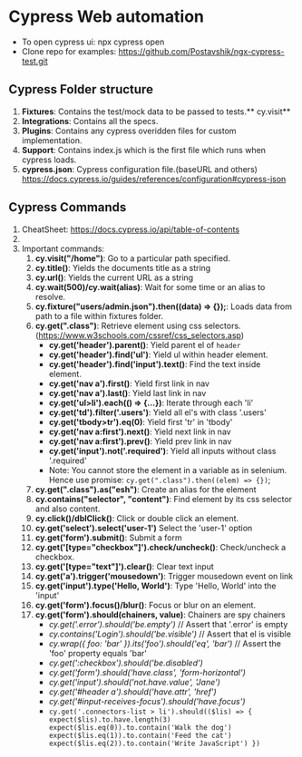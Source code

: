 # Cypress Web automation

- To open cypress ui: npx cypress open
- Clone repo for examples: https://github.com/Postavshik/ngx-cypress-test.git

## Cypress Folder structure
1. **Fixtures**: Contains the test/mock data to be passed to tests.**
cy.visit**
2. **Integrations**: Contains all the specs.
3. **Plugins**: Contains any cypress overidden files for custom implementation.
4. **Support**: Contains index.js which is the first file which runs when cypress loads.
5. **cypress.json**: Cypress configuration file.(baseURL and others) https://docs.cypress.io/guides/references/configuration#cypress-json


## Cypress Commands
1. CheatSheet: https://docs.cypress.io/api/table-of-contents
2. 
3. Important commands:
    1. **cy.visit("/home")**: Go to a particular path specified.
    2. **cy.title()**: Yields the documents title as a string
    3. **cy.url()**: Yields the current URL as a string
    4. **cy.wait(500)/cy.wait(alias)**: Wait for some time or an alias to resolve. 
    5. **cy.fixture("users/admin.json").then((data) => {});**: Loads data from path to a file within fixtures folder.
    6. **cy.get(".class")**: Retrieve element using css selectors.(https://www.w3schools.com/cssref/css_selectors.asp)
       - **cy.get('header').parent()**: Yield parent el of `header`
       - **cy.get('header').find('ul')**: Yield ul within header element.
       - **cy.get('header').find('input').text()**: Find the text inside element.
       - **cy.get('nav a').first()**: Yield first link in nav
       - **cy.get('nav a').last()**: Yield last link in nav
       - **cy.get('ul>li').each(() => {...})**: Iterate through each 'li'
       - **cy.get('td').filter('.users')**: Yield all el's with class '.users'
       - **cy.get('tbody>tr').eq(0)**: Yield first 'tr' in 'tbody'
       - **cy.get('nav a:first').next()**: Yield next link in nav
       - **cy.get('nav a:first').prev()**: Yield prev link in nav
       - **cy.get('input').not('.required')**: Yield all inputs without class '.required'
       - Note: You cannot store the element in a variable as in selenium. Hence use promise: `cy.get(".class").then((elem) => {})`;
    7. **cy.get(".class").as("esh")**: Create an alias for the element
    8. **cy.contains("selector", "content")**: Find element by its css selector and also content.
    9. **cy.click()/dblClick()**: Click or double click an element.
    10. **cy.get('select').select('user-1')** Select the 'user-1' option
    11. **cy.get('form').submit()**: Submit a form
    12. **cy.get('[type="checkbox"]').check/uncheck()**: Check/uncheck a checkbox.
    13. **cy.get('[type="text"]').clear()**: Clear text input
    14. **cy.get('a').trigger('mousedown')**: Trigger mousedown event on link
    15. **cy.get('input').type('Hello, World')**: Type 'Hello, World' into the 'input'
    16. **cy.get('form').focus()/blur()**: Focus or blur on an element.
    17. **cy.get('form').should(chainers, value)**: Chainers are spy chainers
        - _cy.get('.error').should('be.empty')_ // Assert that '.error' is empty
        - _cy.contains('Login').should('be.visible')_ // Assert that el is visible
        - _cy.wrap({ foo: 'bar' }).its('foo').should('eq', 'bar')_ // Assert the 'foo' property equals 'bar'
        - _cy.get(':checkbox').should('be.disabled')_
        - _cy.get('form').should('have.class', 'form-horizontal')_
        - _cy.get('input').should('not.have.value', 'Jane')_
        - _cy.get('#header a').should('have.attr', 'href')_
        - _cy.get('#input-receives-focus').should('have.focus')_
        - `cy.get('.connectors-list > li').should(($lis) => {
          expect($lis).to.have.length(3)
          expect($lis.eq(0)).to.contain('Walk the dog')
          expect($lis.eq(1)).to.contain('Feed the cat')
          expect($lis.eq(2)).to.contain('Write JavaScript')
          })`
          
          
          
